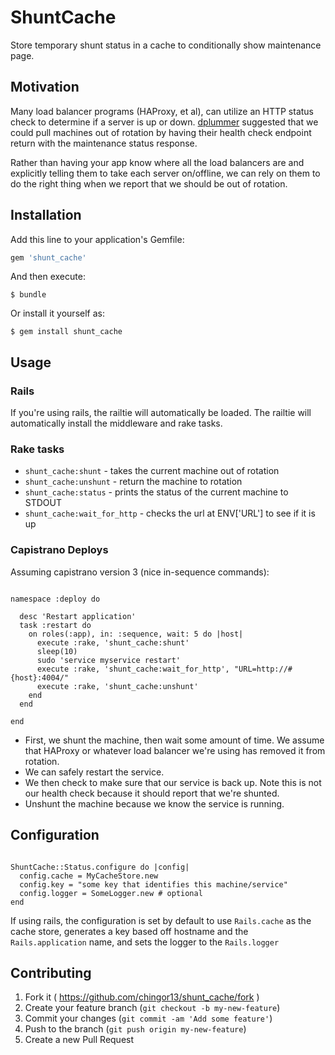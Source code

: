 # ShuntCache

Store temporary shunt status in a cache to conditionally show maintenance page.

## Motivation

Many load balancer programs (HAProxy, et al), can utilize an HTTP status check to determine if a server is up or down. [dplummer](https://github.com/dplummer) suggested that we could pull machines out of rotation by having their health check endpoint return with the maintenance status response.

Rather than having your app know where all the load balancers are and explicitly telling them to take each server on/offline, we can rely on them to do the right thing when we report that we should be out of rotation.

## Installation

Add this line to your application's Gemfile:

```ruby
gem 'shunt_cache'
```

And then execute:

    $ bundle

Or install it yourself as:

    $ gem install shunt_cache

## Usage

### Rails

If you're using rails, the railtie will automatically be loaded. The railtie will automatically install the middleware and rake tasks.

### Rake tasks

* `shunt_cache:shunt` - takes the current machine out of rotation
* `shunt_cache:unshunt` - return the machine to rotation
* `shunt_cache:status` - prints the status of the current machine to STDOUT
* `shunt_cache:wait_for_http` - checks the url at ENV['URL'] to see if it is up

### Capistrano Deploys

Assuming capistrano version 3 (nice in-sequence commands):

```

namespace :deploy do

  desc 'Restart application'
  task :restart do
    on roles(:app), in: :sequence, wait: 5 do |host|
      execute :rake, 'shunt_cache:shunt'
      sleep(10)
      sudo 'service myservice restart'
      execute :rake, 'shunt_cache:wait_for_http', "URL=http://#{host}:4004/"
      execute :rake, 'shunt_cache:unshunt'
    end
  end

end

```

* First, we shunt the machine, then wait some amount of time. We assume that HAProxy or whatever load balancer we're using has removed it from rotation.
* We can safely restart the service. 
* We then check to make sure that our service is back up. Note this is not our health check because it should report that we're shunted.
* Unshunt the machine because we know the service is running.

## Configuration

```

ShuntCache::Status.configure do |config|
  config.cache = MyCacheStore.new
  config.key = "some key that identifies this machine/service"
  config.logger = SomeLogger.new # optional
end

```

If using rails, the configuration is set by default to use `Rails.cache` as the cache store, generates a key based off hostname and the `Rails.application` name, and sets the logger to the `Rails.logger`

## Contributing

1. Fork it ( https://github.com/chingor13/shunt_cache/fork )
2. Create your feature branch (`git checkout -b my-new-feature`)
3. Commit your changes (`git commit -am 'Add some feature'`)
4. Push to the branch (`git push origin my-new-feature`)
5. Create a new Pull Request
